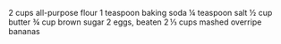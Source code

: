 2 cups all-purpose flour
1 teaspoon baking soda
¼ teaspoon salt
½ cup butter
¾ cup brown sugar
2 eggs, beaten
2 ⅓ cups mashed overripe bananas